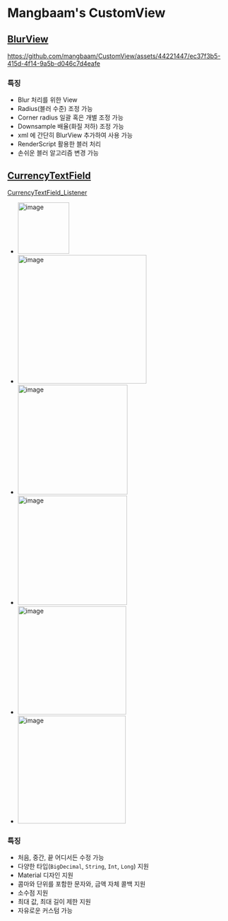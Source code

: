 # Mangbaam's CustomView

## [BlurView](https://github.com/mangbaam/CustomView/tree/main/BlurView)

https://github.com/mangbaam/CustomView/assets/44221447/ec37f3b5-415d-4f14-9a5b-d046c7d4eafe

### 특징

- Blur 처리를 위한 View
- Radius(블러 수준) 조정 가능
- Corner radius 일괄 혹은 개별 조정 가능
- Downsample 배율(화질 저하) 조정 가능
- xml 에 간단히 BlurView 추가하여 사용 가능
- RenderScript 활용한 블러 처리
- 손쉬운 블러 알고리즘 변경 가능

## [CurrencyTextField](https://github.com/mangbaam/CustomView/tree/main/CurrencyTextField)

[CurrencyTextField_Listener](https://github.com/mangbaam/CustomView/assets/44221447/c2d66850-2948-48a7-952e-d7a005c110cb)

- <img width="116" alt="image" src="https://github.com/mangbaam/CustomView/assets/44221447/469b9fec-7920-443b-83d3-dfbc563f3836">
- <img width="291" alt="image" src="https://github.com/mangbaam/CustomView/assets/44221447/592f2abc-e0c4-4087-b967-3c070aac6fd0">
- <img width="248" alt="image" src="https://github.com/mangbaam/CustomView/assets/44221447/04832e93-80d0-49ab-8a3a-cbc2810405a2">
- <img width="247" alt="image" src="https://github.com/mangbaam/CustomView/assets/44221447/19480b1d-99e5-4d40-b908-3d5959338374">
- <img width="245" alt="image" src="https://github.com/mangbaam/CustomView/assets/44221447/acb0651f-700c-4f73-8810-c0047ba7142a">
- <img width="244" alt="image" src="https://github.com/mangbaam/CustomView/assets/44221447/3657050a-24c5-4164-84fb-52cec4100c63">

### 특징

- 처음, 중간, 끝 어디서든 수정 가능
- 다양한 타입(`BigDecimal`, `String`, `Int`, `Long`) 지원
- Material 디자인 지원
- 콤마와 단위를 포함한 문자와, 금액 자체 콜백 지원
- 소수점 지원
- 최대 값, 최대 길이 제한 지원
- 자유로운 커스텀 가능
